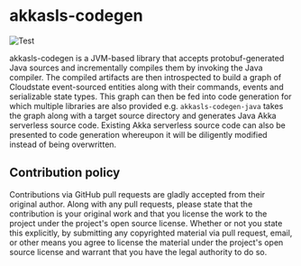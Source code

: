# akkasls-codegen #

![Test](https://github.com/lightbend/akkaserverless-codegen/workflows/Test/badge.svg)

akkasls-codegen is a JVM-based library that accepts protobuf-generated Java sources and
incrementally compiles them by invoking the Java compiler. The compiled artifacts are then
introspected to build a graph of Cloudstate event-sourced entities along with their commands,
events and serializable state types. This graph can then be fed into code generation for which
multiple libraries are also provided e.g. `akkasls-codegen-java` takes the graph along with a target source
directory and generates Java Akka serverless source code. Existing Akka serverless source code
can also be presented to code generation whereupon it will be diligently modified instead of
being overwritten.

## Contribution policy ##

Contributions via GitHub pull requests are gladly accepted from their original author. Along with
any pull requests, please state that the contribution is your original work and that you license
the work to the project under the project's open source license. Whether or not you state this
explicitly, by submitting any copyrighted material via pull request, email, or other means you
agree to license the material under the project's open source license and warrant that you have the
legal authority to do so.


